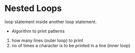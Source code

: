 # Nested Loops
loop statement inside another loop statement.

* Algorithm to print patterns
1. how many lines (outer loop) to print
2. no of times a character is to be printed in a line (inner loop)